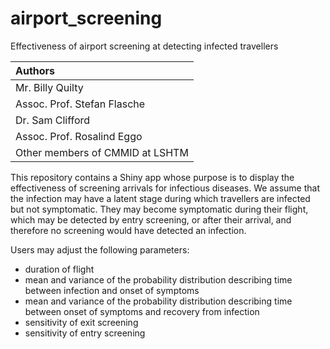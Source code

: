 # airport_screening

Effectiveness of airport screening at detecting infected travellers

| Authors | 
| :-- |
| Mr. Billy Quilty |
| Assoc. Prof. Stefan Flasche |
| Dr. Sam Clifford |
| Assoc. Prof. Rosalind Eggo |
| Other members of CMMID at LSHTM |

This repository contains a Shiny app whose purpose is to display the effectiveness of screening arrivals for infectious diseases. We assume that the infection may have a latent stage during which travellers are infected but not symptomatic. They may become symptomatic during their flight, which may be detected by entry screening, or after their arrival, and therefore no screening would have detected an infection.

Users may adjust the following parameters:

* duration of flight
* mean and variance of the probability distribution describing time between infection and onset of symptoms
* mean and variance of the probability distribution describing time between onset of symptoms and recovery from infection
* sensitivity of exit screening
* sensitivity of entry screening
